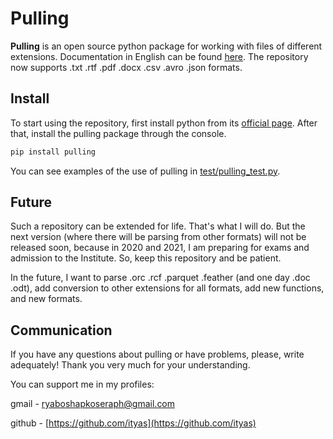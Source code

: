 # Pulling
**Pulling** is an open source python package for working with files of different extensions. Documentation in English can be found [here](https://github.com/ItYaS/pulling/wiki).
The repository now supports .txt .rtf .pdf .docx .csv .avro .json formats.

## Install
To start using the repository, first install python from its [official page](https://www.python.org/downloads/). 
After that, install the pulling package through the console. 

```python
pip install pulling
``` 

You can see examples of the use of pulling in [test/pulling_test.py](https://github.com/ItYaS/pulling/blob/master/tests/pulling_test.py).

## Future
Such a repository can be extended for life. That's what I will do. But the next version (where there will be parsing from other formats) will not be released soon, because in 2020 and 2021, I am preparing for exams and admission to the Institute. So, keep this repository and be patient.

In the future, I want to parse .orc .rcf .parquet .feather (and one day .doc .odt), add conversion to other extensions for all formats, add new functions, and new formats.

## Communication
If you have any questions about pulling or have problems, please, write adequately! Thank you very much for your understanding.

You can support me in my profiles:

gmail - ryaboshapkoseraph@gmail.com

github - [https://github.com/ityas](https://github.com/ityas)
